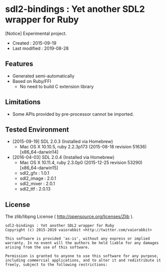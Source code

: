 <!-- -*- mode:markdown; coding:utf-8; -*- -->

# sdl2-bindings : Yet another SDL2 wrapper for Ruby #

[Notice] Experimental project.

*   Created : 2015-09-19
*   Last modified : 2019-08-28

## Features ##

*   Generated semi-automatically
*   Based on Ruby/FFI
    *   No need to build C extension library


## Limitations ##

*   Some APIs provided by pre-processor cannot be imported.

## Tested Environment ##

*   [2015-09-19] SDL 2.0.3 (Installed via Homebrew)
    *   Mac OS X 10.10.5, ruby 2.2.3p173 (2015-08-18 revision 51636) [x86_64-darwin14]
*   [2016-04-03] SDL 2.0.4 (Installed via Homebrew)
    *   Mac OS X 10.11.4, ruby 2.3.0p0 (2015-12-25 revision 53290) [x86_64-darwin15]
    *   sdl2_gfx : 1.0.1
    *   sdl2_image : 2.0.1
    *   sdl2_mixer : 2.0.1
    *   sdl2_ttf : 2.0.13


## License ##

The zlib/libpng License ( http://opensource.org/licenses/Zlib ).

    sdl2-bindings : Yet another SDL2 wrapper for Ruby
    Copyright (c) 2015-2019 vaiorabbit <http://twitter.com/vaiorabbit>

    This software is provided 'as-is', without any express or implied
    warranty. In no event will the authors be held liable for any damages
    arising from the use of this software.

    Permission is granted to anyone to use this software for any purpose,
    including commercial applications, and to alter it and redistribute it
    freely, subject to the following restrictions:
